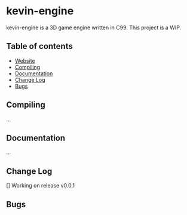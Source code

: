 # kevin-engine
kevin-engine is a 3D game engine written in C99. This project is a WIP.

## Table of contents
* [Website](https://github.com/justinac0/kevin-engine)
* [Compiling](#compiling)
* [Documentation](#documentation)
* [Change Log](#change-log)
* [Bugs](#bugs)

## Compiling
...

## Documentation
...

## Change Log
[] Working on release v0.0.1

## Bugs
